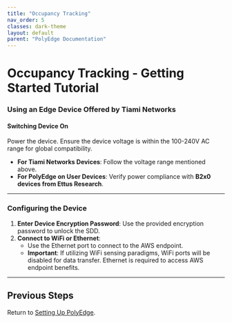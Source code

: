 ```yaml
---
title: "Occupancy Tracking"
nav_order: 5
classes: dark-theme
layout: default
parent: "PolyEdge Documentation"
---
```


# Occupancy Tracking - Getting Started Tutorial

### Using an Edge Device Offered by Tiami Networks

#### Switching Device On
Power the device. Ensure the device voltage is within the 100-240V AC range for global compatibility.

- **For Tiami Networks Devices**: Follow the voltage range mentioned above.
- **For PolyEdge on User Devices**: Verify power compliance with **B2x0 devices from Ettus Research**.

---

### Configuring the Device

1. **Enter Device Encryption Password**: Use the provided encryption password to unlock the SDD.
2. **Connect to WiFi or Ethernet**:  
   - Use the Ethernet port to connect to the AWS endpoint.
   - **Important**: If utilizing WiFi sensing paradigms, WiFi ports will be disabled for data transfer. Ethernet is required to access AWS endpoint benefits.

---

## Previous Steps

Return to [Setting Up PolyEdge](setting-up-polyedge.md).
